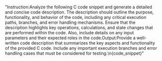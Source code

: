 "Instruction:Analyze the following C code snippet and generate a detailed and concise code description. The description should outline the purpose, functionality, and behavior of the code, including any critical execution paths, branches, and error handling mechanisms. Ensure that the description highlights key operations, calculations, and state changes that are performed within the code. Also, include details on any input parameters and their expected roles in the code.Output:Provide a well-written code description that summarizes the key aspects and functionality of the provided C code. Include any important execution branches and error handling cases that must be considered for testing.\n{code_snippet}"